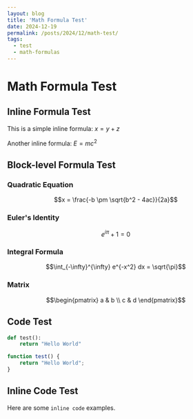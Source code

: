 ```yaml
---
layout: blog
title: 'Math Formula Test'
date: 2024-12-19
permalink: /posts/2024/12/math-test/
tags:
  - test
  - math-formulas
---
```


# Math Formula Test

## Inline Formula Test

This is a simple inline formula: $x = y + z$

Another inline formula: $E = mc^2$

## Block-level Formula Test

### Quadratic Equation
$$x = \frac{-b \pm \sqrt{b^2 - 4ac}}{2a}$$

### Euler's Identity
$$e^{i\pi} + 1 = 0$$

### Integral Formula
$$\int_{-\infty}^{\infty} e^{-x^2} dx = \sqrt{\pi}$$

### Matrix
$$\begin{pmatrix}
a & b \\
c & d
\end{pmatrix}$$

## Code Test

```python
def test():
    return "Hello World"
```

```javascript
function test() {
    return "Hello World";
}
```

## Inline Code Test

Here are some `inline code` examples.
